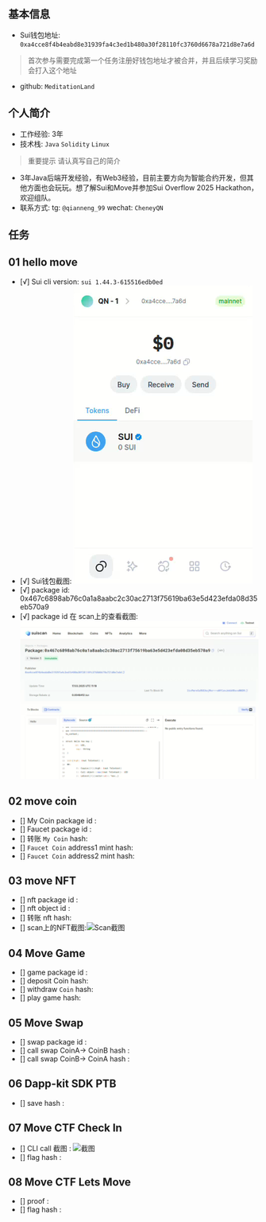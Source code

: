 ## 基本信息
- Sui钱包地址: `0xa4cce8f4b4eabd8e31939fa4c3ed1b480a30f28110fc3760d6678a721d8e7a6d`
> 首次参与需要完成第一个任务注册好钱包地址才被合并，并且后续学习奖励会打入这个地址
- github: `MeditationLand`

## 个人简介
- 工作经验: 3年
- 技术栈: `Java` `Solidity` `Linux`
> 重要提示 请认真写自己的简介
- 3年Java后端开发经验，有Web3经验，目前主要方向为智能合约开发，但其他方面也会玩玩。想了解Sui和Move并参加Sui Overflow 2025 Hackathon，欢迎组队。
- 联系方式: tg: `@qianneng_99` wechat: `CheneyQN`

## 任务

##   01 hello move  
- [√] Sui cli version: `sui 1.44.3-615516edb0ed`
- [√] Sui钱包截图: ![Sui钱包截图](./images/wallet.png)
- [√] package id: 0x467c6898ab76c0a1a8aabc2c30ac2713f75619ba63e5d423efda08d35eb570a9
- [√] package id 在 scan上的查看截图:![Scan截图](./images/package.png)

##   02 move coin
- [] My Coin package id : 
- [] Faucet package id : 
- [] 转账 `My Coin` hash:
- [] `Faucet Coin` address1 mint hash:
- [] `Faucet Coin` address2 mint hash:

##   03 move NFT
- [] nft package id :
- [] nft object id : 
- [] 转账 nft  hash:
- [] scan上的NFT截图:![Scan截图](./images/你的图片地址)

##   04 Move Game
- [] game package id :
- [] deposit Coin hash:
- [] withdraw `Coin` hash:
- [] play game hash:

##   05 Move Swap
- [] swap package id :
- [] call swap CoinA-> CoinB  hash :
- [] call swap CoinB-> CoinA  hash :

##   06 Dapp-kit SDK PTB
- [] save hash :

##   07 Move CTF Check In
- [] CLI call 截图 : ![截图](./images/你的图片地址)
- [] flag hash :

##   08 Move CTF Lets Move
- [] proof : 
- [] flag hash :

